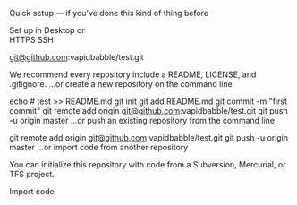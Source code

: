 Quick setup — if you’ve done this kind of thing before

 Set up in Desktop	or	
 HTTPS
 SSH

git@github.com:vapidbabble/test.git

We recommend every repository include a README, LICENSE, and .gitignore.
…or create a new repository on the command line


echo # test >> README.md
git init
git add README.md
git commit -m "first commit"
git remote add origin git@github.com:vapidbabble/test.git
git push -u origin master
…or push an existing repository from the command line


git remote add origin git@github.com:vapidbabble/test.git
git push -u origin master
…or import code from another repository

You can initialize this repository with code from a Subversion, Mercurial, or TFS project.

Import code
